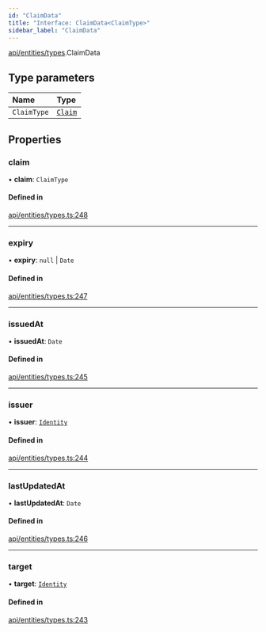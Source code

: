 ```yaml
---
id: "ClaimData"
title: "Interface: ClaimData<ClaimType>"
sidebar_label: "ClaimData"
---
```


[api/entities/types](../../../../../modules/API/Entities/Types/Types.md).ClaimData

## Type parameters

| Name | Type |
| :------ | :------ |
| `ClaimType` | [`Claim`](../../../../../modules/API/Entities/Types/Types.md#claim) |

## Properties

### claim

• **claim**: `ClaimType`

#### Defined in

[api/entities/types.ts:248](https://github.com/PolymeshAssociation/polymesh-sdk/blob/0dbd0ebd0/src/api/entities/types.ts#L248)

___

### expiry

• **expiry**: ``null`` \| `Date`

#### Defined in

[api/entities/types.ts:247](https://github.com/PolymeshAssociation/polymesh-sdk/blob/0dbd0ebd0/src/api/entities/types.ts#L247)

___

### issuedAt

• **issuedAt**: `Date`

#### Defined in

[api/entities/types.ts:245](https://github.com/PolymeshAssociation/polymesh-sdk/blob/0dbd0ebd0/src/api/entities/types.ts#L245)

___

### issuer

• **issuer**: [`Identity`](../../../../../classes/API/Entities/Identity/Identity.md)

#### Defined in

[api/entities/types.ts:244](https://github.com/PolymeshAssociation/polymesh-sdk/blob/0dbd0ebd0/src/api/entities/types.ts#L244)

___

### lastUpdatedAt

• **lastUpdatedAt**: `Date`

#### Defined in

[api/entities/types.ts:246](https://github.com/PolymeshAssociation/polymesh-sdk/blob/0dbd0ebd0/src/api/entities/types.ts#L246)

___

### target

• **target**: [`Identity`](../../../../../classes/API/Entities/Identity/Identity.md)

#### Defined in

[api/entities/types.ts:243](https://github.com/PolymeshAssociation/polymesh-sdk/blob/0dbd0ebd0/src/api/entities/types.ts#L243)
